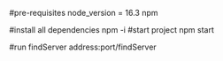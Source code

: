 #pre-requisites
node_version = 16.3
npm

#install all dependencies
npm -i
#start project
npm start

#run findServer
address:port/findServer 